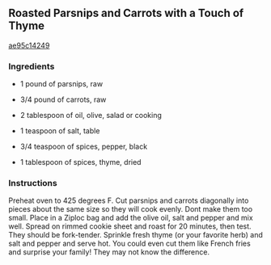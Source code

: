 ## Roasted Parsnips and Carrots with a Touch of Thyme

[ae95c14249](http://tastykitchen.com/recipes/sidedishes/roasted-parsnips-and-carrots-with-a-touch-of-thyme/)

### Ingredients

 - 1 pound of parsnips, raw

 - 3/4 pound of carrots, raw

 - 2 tablespoon of oil, olive, salad or cooking

 - 1 teaspoon of salt, table

 - 3/4 teaspoon of spices, pepper, black

 - 1 tablespoon of spices, thyme, dried

### Instructions

Preheat oven to 425 degrees F. Cut parsnips and carrots diagonally into pieces about the same size so they will cook evenly. Dont make them too small. Place in a Ziploc bag and add the olive oil, salt and pepper and mix well. Spread on rimmed cookie sheet and roast for 20 minutes, then test. They should be fork-tender. Sprinkle fresh thyme (or your favorite herb) and salt and pepper and serve hot. You could even cut them like French fries and surprise your family! They may not know the difference.